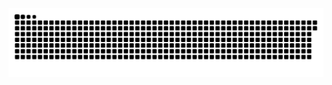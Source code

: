 <picture>
  <source media="(prefers-color-scheme: dark)" srcset="https://raw.githubusercontent.com/MarineHakobyan/MarineHakobyan/676272fb943d3d9eca26a87c0041135d90799635/github-contribution-grid-snake-dark.svg" />
  <source media="(prefers-color-scheme: light)" srcset="https://raw.githubusercontent.com/MarineHakobyan/MarineHakobyan/676272fb943d3d9eca26a87c0041135d90799635/github-contribution-grid-snake.svg" />
  <img alt="github-snake" src="https://raw.githubusercontent.com/MarineHakobyan/MarineHakobyan/676272fb943d3d9eca26a87c0041135d90799635/github-contribution-grid-snake-dark.svg" />
</picture>
